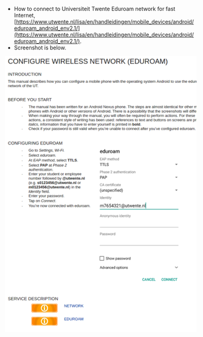 * How to connect to Universiteit Twente Eduroam network for fast Internet, [https://www.utwente.nl/lisa/en/handleidingen/mobile_devices/android/eduroam_android_env2.1/](https://www.utwente.nl/lisa/en/handleidingen/mobile_devices/android/eduroam_android_env2.1/).
* Screenshot is below.

![./20161013-0222-gmt+2-connect-to-universiteit-twente-eduroam-from-android-1.png](./20161013-0222-gmt+2-connect-to-universiteit-twente-eduroam-from-android-1.png)